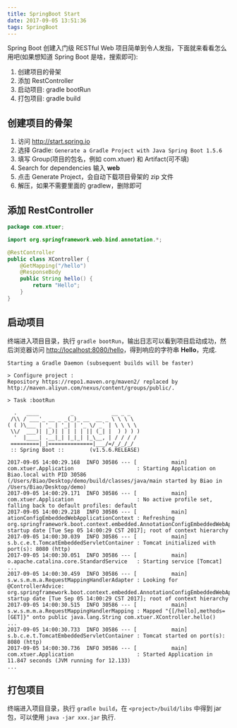```yaml
---
title: SpringBoot Start
date: 2017-09-05 13:51:36
tags: SpringBoot
---
```


Spring Boot 创建入门级 RESTful Web 项目简单到令人发指，下面就来看看怎么用吧(如果想知道 Spring Boot 是啥，搜索即可):

1. 创建项目的骨架
2. 添加 RestController
3. 启动项目: gradle bootRun 
4. 打包项目: gradle build 

## 创建项目的骨架

1. 访问 <http://start.spring.io>
2. 选择 Gradle: `Generate a Gradle Project with Java Spring Boot 1.5.6`
3. 填写 Group(项目的包名，例如 com.xtuer) 和 Artifact(可不填)
4. Search for dependencies 输入 **web**
5. 点击 Generate Project，会自动下载项目骨架的 zip 文件
6. 解压，如果不需要里面的 gradlew，删除即可<!--more-->

## 添加 RestController

```java
package com.xtuer;

import org.springframework.web.bind.annotation.*;

@RestController
public class XController {
    @GetMapping("/hello")
    @ResponseBody
    public String hello() {
        return "Hello";
    }
}
```

## 启动项目

终端进入项目目录，执行 `gradle bootRun`，输出日志可以看到项目启动成功，然后浏览器访问 <http://localhost:8080/hello>，得到响应的字符串 **Hello**，完成.

```
Starting a Gradle Daemon (subsequent builds will be faster)

> Configure project :
Repository https://repo1.maven.org/maven2/ replaced by http://maven.aliyun.com/nexus/content/groups/public/.

> Task :bootRun

  .   ____          _            __ _ _
 /\\ / ___'_ __ _ _(_)_ __  __ _ \ \ \ \
( ( )\___ | '_ | '_| | '_ \/ _` | \ \ \ \
 \\/  ___)| |_)| | | | | || (_| |  ) ) ) )
  '  |____| .__|_| |_|_| |_\__, | / / / /
 =========|_|==============|___/=/_/_/_/
 :: Spring Boot ::        (v1.5.6.RELEASE)

2017-09-05 14:00:29.168  INFO 30586 --- [           main] com.xtuer.Application                    : Starting Application on Biao.local with PID 30586 (/Users/Biao/Desktop/demo/build/classes/java/main started by Biao in /Users/Biao/Desktop/demo)
2017-09-05 14:00:29.171  INFO 30586 --- [           main] com.xtuer.Application                    : No active profile set, falling back to default profiles: default
2017-09-05 14:00:29.218  INFO 30586 --- [           main] ationConfigEmbeddedWebApplicationContext : Refreshing org.springframework.boot.context.embedded.AnnotationConfigEmbeddedWebApplicationContext@27fe3806: startup date [Tue Sep 05 14:00:29 CST 2017]; root of context hierarchy
2017-09-05 14:00:30.039  INFO 30586 --- [           main] s.b.c.e.t.TomcatEmbeddedServletContainer : Tomcat initialized with port(s): 8080 (http)
2017-09-05 14:00:30.051  INFO 30586 --- [           main] o.apache.catalina.core.StandardService   : Starting service [Tomcat]
...
2017-09-05 14:00:30.459  INFO 30586 --- [           main] s.w.s.m.m.a.RequestMappingHandlerAdapter : Looking for @ControllerAdvice: org.springframework.boot.context.embedded.AnnotationConfigEmbeddedWebApplicationContext@27fe3806: startup date [Tue Sep 05 14:00:29 CST 2017]; root of context hierarchy
2017-09-05 14:00:30.515  INFO 30586 --- [           main] s.w.s.m.m.a.RequestMappingHandlerMapping : Mapped "{[/hello],methods=[GET]}" onto public java.lang.String com.xtuer.XController.hello()
...
2017-09-05 14:00:30.733  INFO 30586 --- [           main] s.b.c.e.t.TomcatEmbeddedServletContainer : Tomcat started on port(s): 8080 (http)
2017-09-05 14:00:30.736  INFO 30586 --- [           main] com.xtuer.Application                    : Started Application in 11.847 seconds (JVM running for 12.133)
...
```

## 打包项目

终端进入项目目录，执行 `gradle build`，在 `<project>/build/libs` 中得到 jar 包，可以使用 `java -jar xxx.jar` 执行.